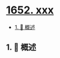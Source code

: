 # [1652. xxx](https://github.com/Tdahuyou/TNotes.leetcode/tree/main/notes/1652.%20xxx)

<!-- region:toc -->

- [1. 📝 概述](#1--概述)

<!-- endregion:toc -->

## 1. 📝 概述
